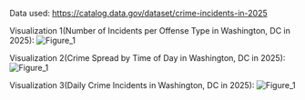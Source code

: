Data used: https://catalog.data.gov/dataset/crime-incidents-in-2025

Visualization 1(Number of Incidents per Offense Type in Washington, DC in 2025): ![Figure_1](https://github.com/user-attachments/assets/3308459e-85f4-4a47-946a-1afe638e2ea3)

Visualization 2(Crime Spread by Time of Day in Washington, DC in 2025): ![Figure_1](https://github.com/user-attachments/assets/42b21f02-26df-4403-b454-f342cf14380c)

Visualization 3(Daily Crime Incidents in Washington, DC in 2025): ![Figure_1](https://github.com/user-attachments/assets/d5a31ec5-194d-4b6f-89a0-0decd78730be)
